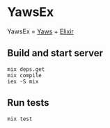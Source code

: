 # YawsEx

YawsEx = [Yaws](https://github.com/klacke/yaws) + [Elixir](https://github.com/elixir-lang/elixir)

## Build and start server

```
mix deps.get
mix compile
iex -S mix
```

## Run tests
```
mix test
```
